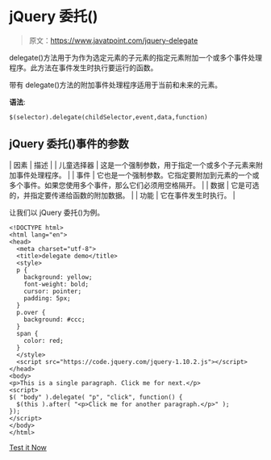 # jQuery 委托()

> 原文：<https://www.javatpoint.com/jquery-delegate>

delegate()方法用于为作为选定元素的子元素的指定元素附加一个或多个事件处理程序。此方法在事件发生时执行要运行的函数。

带有 delegate()方法的附加事件处理程序适用于当前和未来的元素。

**语法**:

```
$(selector).delegate(childSelector,event,data,function) 

```

## jQuery 委托()事件的参数

| 因素 | 描述 |
| 儿童选择器 | 这是一个强制参数，用于指定一个或多个子元素来附加事件处理程序。 |
| 事件 | 它也是一个强制参数。它指定要附加到元素的一个或多个事件。如果您使用多个事件，那么它们必须用空格隔开。 |
| 数据 | 它是可选的，并指定要传递给函数的附加数据。 |
| 功能 | 它在事件发生时执行。 |

让我们以 jQuery 委托()为例。

```
<!DOCTYPE html>
<html lang="en">
<head>
  <meta charset="utf-8">
  <title>delegate demo</title>
  <style>
  p {
    background: yellow;
    font-weight: bold;
    cursor: pointer;
    padding: 5px;
  }
  p.over {
    background: #ccc;
  }
  span {
    color: red;
  }
  </style>
  <script src="https://code.jquery.com/jquery-1.10.2.js"></script>
</head>
<body>
<p>This is a single paragraph. Click me for next.</p>
<script>
$( "body" ).delegate( "p", "click", function() {
  $(this ).after( "<p>Click me for another paragraph.</p>" );
});
</script>
</body>
</html>

```

[Test it Now](https://www.javatpoint.com/oprweb/test.jsp?filename=jquerydelegate1)